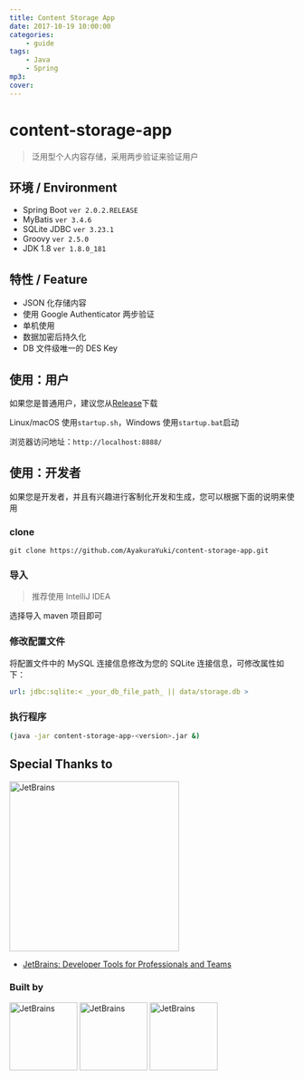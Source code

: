 ```yaml
---
title: Content Storage App
date: 2017-10-19 10:00:00
categories:
    - guide
tags:
    - Java
    - Spring
mp3:
cover:
---
```


# content-storage-app

> 泛用型个人内容存储，采用两步验证来验证用户

## 环境 / Environment

-   Spring Boot `ver 2.0.2.RELEASE`
-   MyBatis `ver 3.4.6`
-   SQLite JDBC `ver 3.23.1`
-   Groovy `ver 2.5.0`
-   JDK 1.8 `ver 1.8.0_181`

## 特性 / Feature

-   JSON 化存储内容
-   使用 Google Authenticator 两步验证
-   单机使用
-   数据加密后持久化
-   DB 文件级唯一的 DES Key

## 使用：用户

如果您是普通用户，建议您从[Release](https://github.com/AyakuraYuki/content-storage-app/releases)下载

Linux/macOS 使用`startup.sh`，Windows 使用`startup.bat`启动

浏览器访问地址：`http://localhost:8888/`

## 使用：开发者

如果您是开发者，并且有兴趣进行客制化开发和生成，您可以根据下面的说明来使用

### clone

```git
git clone https://github.com/AyakuraYuki/content-storage-app.git
```

### 导入

> 推荐使用 IntelliJ IDEA

选择导入 maven 项目即可

### 修改配置文件

将配置文件中的 MySQL 连接信息修改为您的 SQLite 连接信息，可修改属性如下：

```yaml
url: jdbc:sqlite:< _your_db_file_path_ || data/storage.db >
```

### 执行程序

```bash
(java -jar content-storage-app-<version>.jar &)
```

## Special Thanks to

<div>
  <img src="https://blog.ayakurayuki.cc/assets/img/jetbrains/variant-2_logos/jetbrains-variant-2.png" alt="JetBrains" width="300px"/>
</div>

-   [JetBrains: Developer Tools for Professionals and Teams](https://www.jetbrains.com/?from=content-storage-app)

### Built by

<div>
  <img src="https://blog.ayakurayuki.cc/assets/img/jetbrains/intellij-idea_logos/logo.png" alt="JetBrains" width="120px"/>
  <img src="https://blog.ayakurayuki.cc/assets/img/jetbrains/webstorm_logos/logo.png" alt="JetBrains" width="120px"/>
  <img src="https://blog.ayakurayuki.cc/assets/img/jetbrains/datagrip_logos/logo.png" alt="JetBrains" width="120px"/>
</div>

